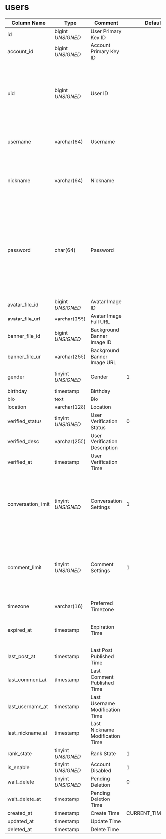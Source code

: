 # users

| Column Name | Type | Comment | Default | Null | Remark |
| --- | --- | --- | --- | --- | --- |
| id | bigint *UNSIGNED* | User Primary Key ID |  | NO | Auto Increment |
| account_id | bigint *UNSIGNED* | Account Primary Key ID |  | NO | Related field [accounts->id](../accounts/accounts.md) |
| uid | bigint *UNSIGNED* | User ID |  | NO | **Unique**<br>Initialized with 8-digit random number, 9 digits if not enough, and so on.<br>Randomly generated without starting with 0 |
| username | varchar(64) | Username |  | NO | **Unique**, can only contain letters, numbers, and single hyphens |
| nickname | varchar(64) | Nickname |  | NO | Cannot contain punctuation or special symbols<br>Single space allowed but not at the beginning or end |
| password | char(64) | Password |  | YES | Encrypted storage<br>Empty means no password, switching users without verification<br>Passwords can only be numbers, English letters, or combinations, starting from four digits |
| avatar_file_id | bigint *UNSIGNED* | Avatar Image ID |  | YES | Related field [files->id](../systems/files.md) |
| avatar_file_url | varchar(255) | Avatar Image Full URL |  | YES |  |
| banner_file_id | bigint *UNSIGNED* | Background Banner Image ID |  | YES | Related field [files->id](../systems/files.md) |
| banner_file_url | varchar(255) | Background Banner Image URL |  | YES |  |
| gender | tinyint *UNSIGNED* | Gender | 1 | NO | 1.Unknown / 2.Male / 3.Female |
| birthday | timestamp | Birthday |  | YES |  |
| bio | text | Bio |  | YES |  |
| location | varchar(128) | Location |  | YES |  |
| verified_status | tinyint *UNSIGNED* | User Verification Status | 0 | NO | 0.Unverified / 1.Verified |
| verified_desc | varchar(255) | User Verification Description |  | YES |  |
| verified_at | timestamp | User Verification Time |  | YES |  |
| conversation_limit | tinyint *UNSIGNED* | Conversation Settings | 1 | NO | 1.Allow all users<br>2.Only allow users I follow<br>3.Allow users I follow and verified users (verified_status)<br>4.Disallow all users |
| comment_limit | tinyint *UNSIGNED* | Comment Settings | 1 | NO | 1.Allow all users<br>2.Only allow users I follow<br>3.Allow users I follow and verified users (verified_status)<br>4.Disallow all users |
| timezone | varchar(16) | Preferred Timezone |  | YES |  |
| expired_at | timestamp | Expiration Time |  | YES | Private mode dedicated field, empty means permanently valid |
| last_post_at | timestamp | Last Post Published Time |  | YES |  |
| last_comment_at | timestamp | Last Comment Published Time |  | YES |  |
| last_username_at | timestamp | Last Username Modification Time |  | YES |  |
| last_nickname_at | timestamp | Last Nickname Modification Time |  | YES |  |
| rank_state | tinyint *UNSIGNED* | Rank State | 1 | NO | 1.Not set |
| is_enable | tinyint *UNSIGNED* | Account Disabled | 1 | NO | 0.Disabled / 1.Normal |
| wait_delete | tinyint *UNSIGNED* | Pending Deletion | 0 | NO | 0.No / 1.Yes |
| wait_delete_at | timestamp | Pending Deletion Time |  | YES |  |
| created_at | timestamp | Create Time | CURRENT_TIMESTAMP | NO |  |
| updated_at | timestamp | Update Time |  | YES |  |
| deleted_at | timestamp | Delete Time |  | YES |  |

